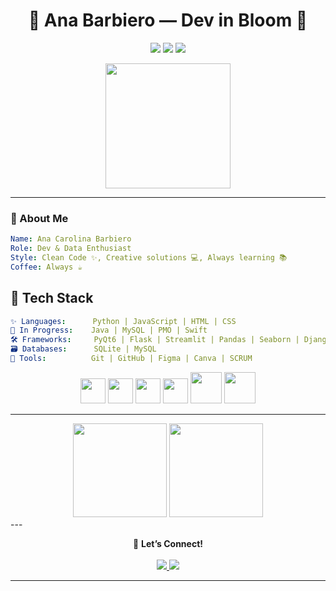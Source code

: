 <h1 align="center">🌸 Ana Barbiero — Dev in Bloom 🌸</h1>

<p align="center">
  <img src="https://img.shields.io/badge/Status-In%20constant%20evolution-ff69b4?style=for-the-badge" />
  <img src="https://img.shields.io/badge/Focus-Python%20%7C%20Data%20%7C%20UX-8A2BE2?style=for-the-badge" />
  <img src="https://img.shields.io/badge/Location-Brazil-009688?style=for-the-badge" />
</p>

<div align="center">
  <img src="https://media.giphy.com/media/26AHONQ79FdWZhAI0/giphy.gif" width="200" />
</div>

---

### 🌼 About Me

```yaml
Name: Ana Carolina Barbiero
Role: Dev & Data Enthusiast
Style: Clean Code ✨, Creative solutions 💻, Always learning 📚
Coffee: Always ☕

```

## 🧰 Tech Stack
```yaml
✨ Languages:      Python | JavaScript | HTML | CSS
🚧 In Progress:    Java | MySQL | PMO | Swift
🛠️ Frameworks:     PyQt6 | Flask | Streamlit | Pandas | Seaborn | Django
🗃️ Databases:      SQLite | MySQL
🎨 Tools:          Git | GitHub | Figma | Canva | SCRUM
```

<div align="center"> <img src="https://cdn.jsdelivr.net/gh/devicons/devicon/icons/python/python-original.svg" height="40"/> <img src="https://cdn.jsdelivr.net/gh/devicons/devicon/icons/javascript/javascript-original.svg" height="40"/> <img src="https://cdn.jsdelivr.net/gh/devicons/devicon/icons/html5/html5-original.svg" height="40"/> <img src="https://cdn.jsdelivr.net/gh/devicons/devicon/icons/css3/css3-original.svg" height="40"/> <img src="https://cdn.jsdelivr.net/gh/devicons/devicon/icons/mysql/mysql-original.svg" height="50"/> <img src="https://cdn.jsdelivr.net/gh/devicons/devicon/icons/sqlite/sqlite-original.svg" height="50"/> </div>

---

<div align="center">
  <img src="https://github-readme-stats.vercel.app/api?username=Barbiero-Ana&show_icons=true&theme=tokyonight&hide_border=true" height="150"/>
  <img src="https://github-readme-stats.vercel.app/api/top-langs/?username=Barbiero-Ana&layout=compact&theme=tokyonight&hide_border=true" height="150"/>
</div>
---

<p align="center">
  🌈 <strong>Let’s Connect!</strong><br><br>
  <a href="https://www.linkedin.com/in/anabarbiero/">
    <img src="https://img.shields.io/badge/LinkedIn-Ana%20Barbiero-0A66C2?style=for-the-badge&logo=linkedin&logoColor=white"/>
  </a>
  <a href="mailto:anacarolinabarbiero@gmail.com">
    <img src="https://img.shields.io/badge/Gmail-anacarolinabarbiero%40gmail.com-D14836?style=for-the-badge&logo=gmail&logoColor=white"/>
  </a>
</p>

---


